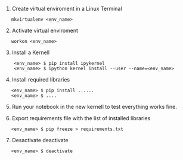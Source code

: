 1. Create virtual enviroment in a Linux Terminal
```
   mkvirtualenv <env_name>
```   

2. Activate virtual enviroment
```
   workon <env_name>
```   

3. Install a Kernell
```
	<env_name> $ pip install ipykernel
	<env_name> $ ipython kernel install --user --name=<env_name>
```	

4. Install required libraries
```
   <env_name> $ pip install ......
   <env_name> $ ....
```

5. Run your notebook in the new kernell to test everything works fine.

6. Export requirements file with the list of installed libraries
```
   <env_name> $ pip freeze > requirements.txt
```

7. Desactivate deactivate
```
   <env_name> $ deactivate
```
